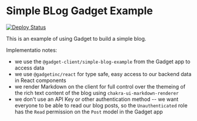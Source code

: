 # Simple BLog Gadget Example

[![Deploy Status](https://img.shields.io/github/deployments/gadget-inc/examples/Production%20%E2%80%93%20simple-blog-example)](https://vercel.com/gadget/simple-blog-example)

This is an example of using Gadget to build a simple blog.

Implementatio notes:

- we use the `@gadget-client/simple-blog-example` from the Gadget app to access data
- we use `@gadgetinc/react` for type safe, easy access to our backend data in React components
- we render Markdown on the client for full control over the themeing of the rich text content of the blog using `chakra-ui-markdown-renderer`
- we don't use an API Key or other authentication method -- we want everyone to be able to read our blog posts, so the `Unauthenticated` role has the `Read` permission on the `Post` model in the Gadget app
